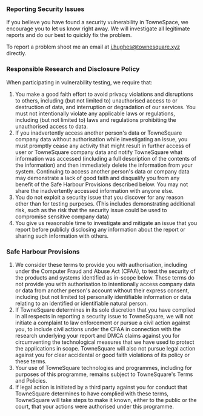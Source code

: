 ### Reporting Security Issues

If you believe you have found a security vulnerability in TowneSpace, we encourage you to let us know right away. We will investigate all legitimate reports and do our best to quickly fix the problem.

To report a problem shoot me an email at j.hughes@townesquare.xyz directly.

### Responsible Research and Disclosure Policy

When participating in vulnerability testing, we require that:

1. You make a good faith effort to avoid privacy violations and disruptions to others, including (but not limited to) unauthorised access to or destruction of data, and interruption or degradation of our services. You must not intentionally violate any applicable laws or regulations, including (but not limited to) laws and regulations prohibiting the unauthorised access to data.
2. If you inadvertently access another person's data or TowneSquare company data without authorisation while investigating an issue, you must promptly cease any activity that might result in further access of user or TowneSquare company data and notify TowneSquare what information was accessed (including a full description of the contents of the information) and then immediately delete the information from your system. Continuing to access another person's data or company data may demonstrate a lack of good faith and disqualify you from any benefit of the Safe Harbour Provisions described below. You may not share the inadvertently accessed information with anyone else.
3. You do not exploit a security issue that you discover for any reason other than for testing purposes. (This includes demonstrating additional risk, such as the risk that the security issue could be used to compromise sensitive company data)
4. You give us reasonable time to investigate and mitigate an issue that you report before publicly disclosing any information about the report or sharing such information with others.

### Safe Harbour Provisions

1. We consider these terms to provide you with authorisation, including under the Computer Fraud and Abuse Act (CFAA), to test the security of the products and systems identified as in-scope below. These terms do not provide you with authorisation to intentionally access company data or data from another person's account without their express consent, including (but not limited to) personally identifiable information or data relating to an identified or identifiable natural person.
2. If TowneSquare determines in its sole discretion that you have complied in all respects in reporting a security issue to TowneSquare, we will not initiate a complaint to law enforcement or pursue a civil action against you, to include civil actions under the CFAA in connection with the research underlying your report and DMCA claims against you for circumventing the technological measures that we have used to protect the applications in scope. TowneSquare will also not pursue legal action against you for clear accidental or good faith violations of its policy or these terms.
3. Your use of TowneSquare technologies and programmes, including for purposes of this programme, remains subject to TowneSquare's Terms and Policies.
4. If legal action is initiated by a third party against you for conduct that TowneSquare determines to have complied with these terms, TowneSquare will take steps to make it known, either to the public or the court, that your actions were authorised under this programme.
